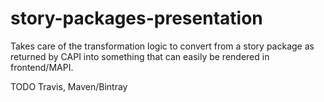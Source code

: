 # story-packages-presentation

Takes care of the transformation logic to convert from a story package as returned by CAPI into something that can easily be rendered in frontend/MAPI.

TODO Travis, Maven/Bintray
